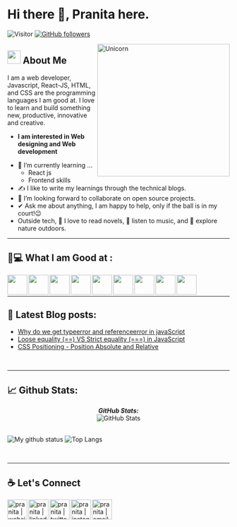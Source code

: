 # Hi there 👋, Pranita here. 
![Visitor](https://visitor-badge.laobi.icu/badge?page_id=pranita09.repoName) [![GitHub followers](https://img.shields.io/github/followers/pranita09.svg?style=social&label=Follow)](https://github.com/pranita09?tab=followers)<br/>


<img align="right" width=300px alt="Unicorn" src="https://c.tenor.com/GN73MKBawZYAAAAi/busy-cute.gif" />

## <img src="https://media.giphy.com/media/ObNTw8Uzwy6KQ/giphy.gif" width="30px">&nbsp;About Me

I am a web developer, Javascript, React-JS, HTML, and CSS are the programming languages I am good at. I love to learn and build something new, productive, innovative and creative.
* **I am interested in Web designing and Web development**
- 🌱 I’m currently learning ...
  - React js
  - Frontend skills
- ✍️ I like to write my learnings through the technical blogs.
- 👯 I’m looking forward to collaborate on open source projects.
- ✔ Ask me about anything, I am happy to help, only if the ball is in my court!😉<br>
- Outside tech, 📖 I love to read novels, 🎵 listen to music, and 🌴 explore nature outdoors.

- - - -

## 👩💻 What I am Good at ‍:

<img align="left" width="45px" src="https://img.icons8.com/color/48/000000/html-5--v1.png"/> 
<img align="left" width="45px" src="https://img.icons8.com/color/48/000000/css3.png"/> 
<img align="left" width="45px" src="https://img.icons8.com/color/48/000000/javascript--v1.png"/> 
<img align="left" width="45px" src="https://img.icons8.com/office/48/000000/react.png"/> 
<img align="left" width="45px" src="https://img.icons8.com/color/48/000000/mongodb.png"/>
<img align="left" width="45px" src="https://img.icons8.com/color/48/000000/firebase.png"/>
<img align="left" width="45px" src="https://img.icons8.com/color/48/000000/npm.png"/>
<img align="left" width="45px" src="https://img.icons8.com/fluency/256/node-js.png"/>
<img align="left" width="45px" src="https://img.icons8.com/color/256/git.png" />

<br><br>
- - - -

## 📕 Latest Blog posts:

* <a href="https://pranita.hashnode.dev/why-do-we-get-typeerror-and-referenceerror-in-javascript">Why do we get typeerror and referenceerror in javaScript</a>
* <a href="https://pranita.hashnode.dev/loose-equality-vs-strict-equality">Loose equality (==) VS Strict equality (===) in JavaScript</a>
* <a href="https://pranita.hashnode.dev/css-positioning-position-absolute-and-relative">CSS Positioning - Position Absolute and Relative</a>

<br>

---

## 📈 Github Stats:

<div>
<!--   <p align="center">
    <b><em>Now listening to:</em></b> <br/>
    <img src="https://spotify-github-profile.vercel.app/api/view?uid=Bhargavi-hash&cover_image=true&theme=novatorem" alt="Now Listenting to" />
  </p> -->
  
  <p align="center">
  <b><em>GitHub Stats:</em></b> <br/>
    <img src="https://github-readme-streak-stats.herokuapp.com/?user=pranita09" alt="GitHub Stats" /> <br/><br/>
  
</div>

![My github status](https://github-readme-stats.vercel.app/api?username=pranita09&show_icons=true&include_all_commits=true)
![Top Langs](https://github-readme-stats.vercel.app/api/top-langs/?username=pranita09&layout=compact)

<br>

---

## ☕ Let's Connect  

<!-- [![@pranita-fulsundar](https://img.icons8.com/fluency/48/000000/instagram-new.png "@anushkawijegoonawardana97")](https://www.instagram.com/anushkawijegoonawardana97/) 
[![@AnushkaWijegoonawardana97](https://img.icons8.com/fluency/48/000000/facebook.png "@AnushkaWijegoonawardana97")](https://www.facebook.com/AnushkaWijegoonawardana97) 
[![@anushkawijegoonawardana97](https://img.icons8.com/fluency/48/000000/linkedin.png "@anushkawijegoonawardana97")](https://www.linkedin.com/in/anushkawijegoonawardana97/) ![@anushka_wije](https://img.icons8.com/fluency/48/000000/twitter-squared.png "@anushka_wije")](https://twitter.com/anushka_wije) 
[![@0711971313](https://img.icons8.com/fluency/48/000000/phone-disconnected.png "@0711971313")](tel:0711971313) 
[![@anushkaduwolka123@gmail.com](https://img.icons8.com/fluency/48/000000/apple-mail.png "@anushkaduwolka123@gmail.com")](anushkaduwolka123@gmail.com) -->

[<img align="left" alt="pranita | website" width="45px" src="https://img.icons8.com/cotton/256/website.png" />][website]
[<img align="left" alt="pranita | linkedin" width="45px" src="https://img.icons8.com/fluency/48/000000/linkedin.png" />][linkedin]
[<img align="left" alt="pranita | twitter" width="45px" src="https://img.icons8.com/fluency/48/000000/twitter-squared.png" />][twitter]
[<img align="left" alt="pranita | instagram" width="45px" src="https://img.icons8.com/fluency/48/000000/instagram-new.png" />][instagram]
[<img align="left" alt="pranita | email" width="45px" src="https://img.icons8.com/fluency/48/000000/apple-mail.png" />](pfulsundar8@gmail.com)

<br>

[website]: https://pranita-fulsundar.netlify.app/
[linkedin]:https://www.linkedin.com/in/pranita-fulsundar-8952711a6/
[twitter]: https://twitter.com/pranita0709
[instagram]: https://www.instagram.com/pranita.fulsundar/
[gmail]: pfulsundar8@gmail.com



<!-- Refer this video to make updates in future: https://www.youtube.com/watch?v=ECuqb5Tv9qI&ab_channel=codeSTACKr 
Also workflow is not working, Added the blogs manuaaly-->